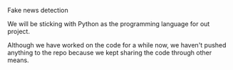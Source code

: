 Fake news detection

We will be sticking with Python as the programming language for out project.

Although we have worked on the code for a while now, we haven't pushed anything to the repo because we kept sharing the code through other means.


